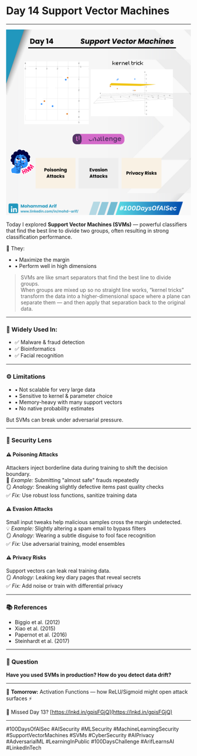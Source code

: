 # Day 14 Support Vector Machines

***

![Day 14 Poster](images/day14-poster.png)

Today I explored **Support Vector Machines (SVMs)** — powerful classifiers that find the best line to divide two groups, often resulting in strong classification performance.

🔸 They:

* ▪️ Maximize the margin
* ▪️ Perform well in high dimensions

> SVMs are like smart separators that find the best line to divide groups.\
> When groups are mixed up so no straight line works, “kernel tricks” transform the data into a higher-dimensional space where a plane can separate them — and then apply that separation back to the original data.

***

### 🧠 Widely Used In:

* ✅ Malware & fraud detection
* ✅ Bioinformatics
* ✅ Facial recognition

***

### ⚙️ Limitations

* ▪️ Not scalable for very large data
* ▪️ Sensitive to kernel & parameter choice
* ▪️ Memory-heavy with many support vectors
* ▪️ No native probability estimates

But SVMs can break under adversarial pressure.

***

### 🔐 Security Lens

#### ⚠️ Poisoning Attacks

Attackers inject borderline data during training to shift the decision boundary.\
🧪 _Example:_ Submitting "almost safe" frauds repeatedly\
🪞 _Analogy:_ Sneaking slightly defective items past quality checks\
✅ _Fix:_ Use robust loss functions, sanitize training data

#### ⚠️ Evasion Attacks

Small input tweaks help malicious samples cross the margin undetected.\
💡 _Example:_ Slightly altering a spam email to bypass filters\
🪞 _Analogy:_ Wearing a subtle disguise to fool face recognition\
✅ _Fix:_ Use adversarial training, model ensembles

#### ⚠️ Privacy Risks

Support vectors can leak real training data.\
🪞 _Analogy:_ Leaking key diary pages that reveal secrets\
✅ _Fix:_ Add noise or train with differential privacy

***

### 📚 References

* Biggio et al. (2012)
* Xiao et al. (2015)
* Papernot et al. (2016)
* Steinhardt et al. (2017)

***

### 💬 Question

**Have you used SVMs in production? How do you detect data drift?**

***

📅 **Tomorrow:** Activation Functions — how ReLU/Sigmoid might open attack surfaces ⚡

🔗 Missed Day 13? [https://lnkd.in/gpisFGjQ](https://lnkd.in/gpisFGjQ)

***

\#100DaysOfAISec #AISecurity #MLSecurity #MachineLearningSecurity #SupportVectorMachines #SVMs #CyberSecurity #AIPrivacy #AdversarialML #LearningInPublic #100DaysChallenge #ArifLearnsAI #LinkedInTech
